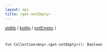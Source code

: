 ```yaml
---
layout: api
title: <get-notEmpty>
---
```

[stdlib](../../index.md) / [kotlin](../index.md) / [notEmpty](index.md) / [<get-notEmpty>](_get-notEmpty_.md)

# <get-notEmpty>

```
fun Collection<Any>.<get-notEmpty>(): Boolean
```
